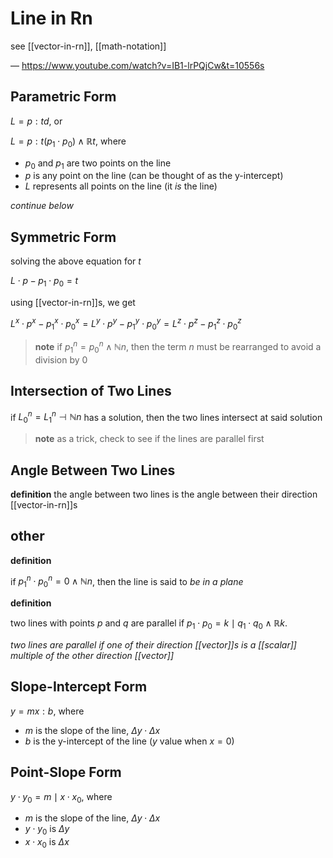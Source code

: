 # Line in Rn

see [[vector-in-rn]], [[math-notation]]

&mdash; <https://www.youtube.com/watch?v=IB1-lrPQjCw&t=10556s>

## Parametric Form

$L = p : td$, or

$L = p : t (p_1 \cdot p_0) \land \mathbb R t$, where

- $p_0$ and $p_1$ are two points on the line
- $p$ is any point on the line (can be thought of as the y-intercept)
- $L$ represents all points on the line (it _is_ the line)

_continue below_

## Symmetric Form

solving the above equation for $t$

$L \cdot p - p_1 \cdot p_0 = t$

using [[vector-in-rn]]s, we get

$L^x \cdot p^x - p_1^x \cdot p_0^x = L^y \cdot p^y - p_1^y \cdot p_0^y = L^z \cdot p^z - p_1^z \cdot p_0^z$

> **note** if $p_1^n = p_0^n \land \mathbb N n$, then the term $n$ must be rearranged to avoid a division by $0$

## Intersection of Two Lines

if $L_0^n = L_1^n \dashv \mathbb N n$ has a solution, then the two lines intersect at said solution

> **note** as a trick, check to see if the lines are parallel first

## Angle Between Two Lines

**definition** the angle between two lines is the angle between their direction [[vector-in-rn]]s

## other

**definition**

if $p_1^n \cdot p_0^n = 0 \land \mathbb N n$, then the line is said to _be in a plane_

**definition**

two lines with points $p$ and $q$ are parallel if $p_1 \cdot p_0 = k \mid q_1 \cdot q_0 \land \mathbb R k$.

_two lines are parallel if one of their direction [[vector]]s is a [[scalar]] multiple of the other direction [[vector]]_

## Slope-Intercept Form

$y = mx : b$, where

- $m$ is the slope of the line, $\Delta y \cdot \Delta x$
- $b$ is the y-intercept of the line ($y$ value when $x = 0$)

## Point-Slope Form

$y \cdot y_0 = m \mid x \cdot x_0$, where

- $m$ is the slope of the line, $\Delta y \cdot \Delta x$
- $y \cdot y_0$ is $\Delta y$
- $x \cdot x_0$ is $\Delta x$
